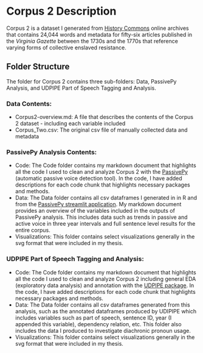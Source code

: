 # Corpus 2 Description
Corpus 2 is a dataset I generated from [History Commons](https://history-commons.net/) online archives that contains 24,044 words and metadata for fifty-six articles published in the *Virginia Gazette* between the 1730s and the 1770s that reference varying forms of collective enslaved resistance.

## Folder Structure
The folder for Corpus 2 contains three sub-folders: Data, PassivePy Analysis, and UDPIPE Part of Speech Tagging and Analysis.

### Data Contents:
- Corpus2-overview.md: A file that describes the contents of the Corpus 2 dataset - including each variable included
- Corpus_Two.csv: The original csv file of manually collected data and metadata

### PassivePy Analysis Contents: 
- Code: The Code folder contains my markdown document that highlights all the code I used to clean and analyze Corpus 2 with the [PassivePy](https://github.com/mitramir55/PassivePy) (automatic passive voice detection tool). In the code, I have added descriptions for each code chunk that highlights necessary packages and methods.
- Data: The Data folder contains all csv dataframes I generated in in R and from the [PassivePy streamlit application](https://passivepy.streamlit.app/). My markdown document provides an overview of the variables included in the outputs of PassivePy analysis. This includes data such as trends in passive and active voice in three year intervals and full sentence level results for the entire corpus.
- Visualizations: This folder contains select visualizations generally in the svg format that were included in my thesis.

### UDPIPE Part of Speech Tagging and Analysis:
- Code: The Code folder contains my markdown document that highlights all the code I used to clean and analyze Corpus 2 including general EDA (exploratory data analysis) and annotation with the [UDPIPE package](https://cran.r-project.org/web/packages/udpipe/index.html). In the code, I have added descriptions for each code chunk that highlights necessary packages and methods.
- Data: The Data folder contains all csv dataframes generated from this analysis, such as the annotated dataframes produced by UDIPIPE which includes variables such as part of speech, sentence ID, year (I appended this variable), dependency relation, etc. This folder also includes the data I produced to investigate diachronic pronoun usage.
- Visualizations: This folder contains select visualizations generally in the svg format that were included in my thesis.
